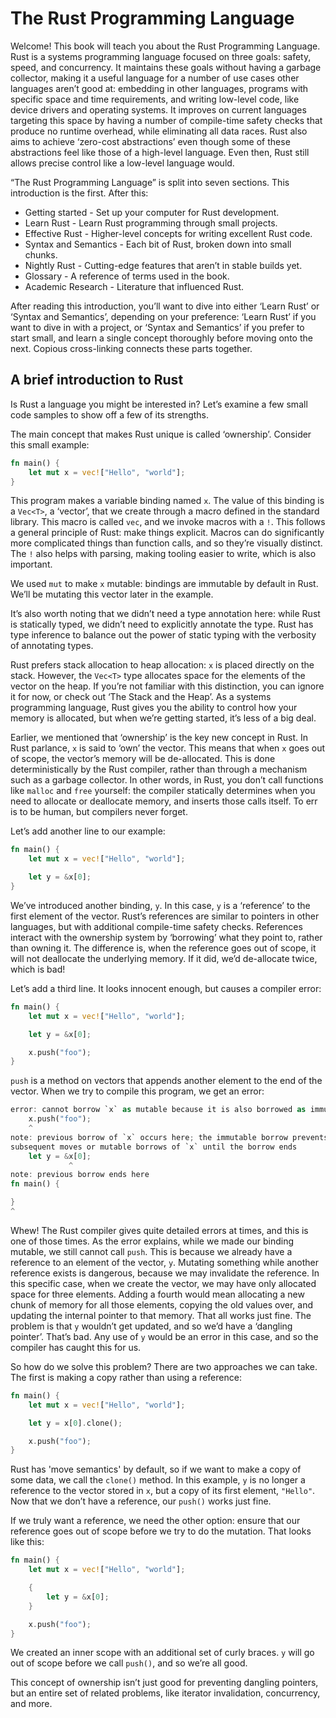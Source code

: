 # The Rust Programming Language

Welcome! This book will teach you about the Rust Programming Language. Rust is a systems programming language focused on three goals: safety, speed, and concurrency. It maintains these goals without having a garbage collector, making it a useful language for a number of use cases other languages aren’t good at: embedding in other languages, programs with specific space and time requirements, and writing low-level code, like device drivers and operating systems. It improves on current languages targeting this space by having a number of compile-time safety checks that produce no runtime overhead, while eliminating all data races. Rust also aims to achieve ‘zero-cost abstractions’ even though some of these abstractions feel like those of a high-level language. Even then, Rust still allows precise control like a low-level language would.

“The Rust Programming Language” is split into seven sections. This introduction is the first. After this:

* Getting started - Set up your computer for Rust development.
* Learn Rust - Learn Rust programming through small projects.
* Effective Rust - Higher-level concepts for writing excellent Rust code.
* Syntax and Semantics - Each bit of Rust, broken down into small chunks.
* Nightly Rust - Cutting-edge features that aren’t in stable builds yet.
* Glossary - A reference of terms used in the book.
* Academic Research - Literature that influenced Rust.

After reading this introduction, you’ll want to dive into either ‘Learn Rust’ or ‘Syntax and Semantics’, depending on your preference: ‘Learn Rust’ if you want to dive in with a project, or ‘Syntax and Semantics’ if you prefer to start small, and learn a single concept thoroughly before moving onto the next. Copious cross-linking connects these parts together.


## A brief introduction to Rust

Is Rust a language you might be interested in? Let’s examine a few small code samples to show off a few of its strengths.

The main concept that makes Rust unique is called ‘ownership’. Consider this small example:


```rust
fn main() {
    let mut x = vec!["Hello", "world"];
}
```


This program makes a variable binding named `x`. The value of this binding is a `Vec<T>`, a ‘vector’, that we create through a macro defined in the standard library. This macro is called `vec`, and we invoke macros with a `!`. This follows a general principle of Rust: make things explicit. Macros can do significantly more complicated things than function calls, and so they’re visually distinct. The `!` also helps with parsing, making tooling easier to write, which is also important.

We used `mut` to make `x` mutable: bindings are immutable by default in Rust. We’ll be mutating this vector later in the example.

It’s also worth noting that we didn’t need a type annotation here: while Rust is statically typed, we didn’t need to explicitly annotate the type. Rust has type inference to balance out the power of static typing with the verbosity of annotating types.

Rust prefers stack allocation to heap allocation: `x` is placed directly on the stack. However, the `Vec<T>` type allocates space for the elements of the vector on the heap. If you’re not familiar with this distinction, you can ignore it for now, or check out ‘The Stack and the Heap’. As a systems programming language, Rust gives you the ability to control how your memory is allocated, but when we’re getting started, it’s less of a big deal.

Earlier, we mentioned that ‘ownership’ is the key new concept in Rust. In Rust parlance, `x` is said to ‘own’ the vector. This means that when `x` goes out of scope, the vector’s memory will be de-allocated. This is done deterministically by the Rust compiler, rather than through a mechanism such as a garbage collector. In other words, in Rust, you don’t call functions like `malloc` and `free` yourself: the compiler statically determines when you need to allocate or deallocate memory, and inserts those calls itself. To err is to be human, but compilers never forget.

Let’s add another line to our example:

```rust
fn main() {
    let mut x = vec!["Hello", "world"];

    let y = &x[0];
}
```

We’ve introduced another binding, `y`. In this case, `y` is a ‘reference’ to the first element of the vector. Rust’s references are similar to pointers in other languages, but with additional compile-time safety checks. References interact with the ownership system by ‘borrowing’ what they point to, rather than owning it. The difference is, when the reference goes out of scope, it will not deallocate the underlying memory. If it did, we’d de-allocate twice, which is bad!

Let’s add a third line. It looks innocent enough, but causes a compiler error:


```rust
fn main() {
    let mut x = vec!["Hello", "world"];

    let y = &x[0];

    x.push("foo");
}
```

`push` is a method on vectors that appends another element to the end of the vector. When we try to compile this program, we get an error:


```rust
error: cannot borrow `x` as mutable because it is also borrowed as immutable
    x.push("foo");
    ^
note: previous borrow of `x` occurs here; the immutable borrow prevents
subsequent moves or mutable borrows of `x` until the borrow ends
    let y = &x[0];
             ^
note: previous borrow ends here
fn main() {

}
^
```


Whew! The Rust compiler gives quite detailed errors at times, and this is one of those times. As the error explains, while we made our binding mutable, we still cannot call `push`. This is because we already have a reference to an element of the vector, `y`. Mutating something while another reference exists is dangerous, because we may invalidate the reference. In this specific case, when we create the vector, we may have only allocated space for three elements. Adding a fourth would mean allocating a new chunk of memory for all those elements, copying the old values over, and updating the internal pointer to that memory. That all works just fine. The problem is that `y` wouldn’t get updated, and so we’d have a ‘dangling pointer’. That’s bad. Any use of `y` would be an error in this case, and so the compiler has caught this for us.

So how do we solve this problem? There are two approaches we can take. The first is making a copy rather than using a reference:


```rust
fn main() {
    let mut x = vec!["Hello", "world"];

    let y = x[0].clone();

    x.push("foo");
}
```

Rust has 'move semantics' by default, so if we want to make a copy of some data, we call the `clone()` method. In this example, `y` is no longer a reference to the vector stored in `x`, but a copy of its first element, `"Hello"`. Now that we don’t have a reference, our `push()` works just fine.

If we truly want a reference, we need the other option: ensure that our reference goes out of scope before we try to do the mutation. That looks like this:


```rust
fn main() {
    let mut x = vec!["Hello", "world"];

    {
        let y = &x[0];
    }

    x.push("foo");
}
```

We created an inner scope with an additional set of curly braces. `y` will go out of scope before we call `push()`, and so we’re all good.

This concept of ownership isn’t just good for preventing dangling pointers, but an entire set of related problems, like iterator invalidation, concurrency, and more.












